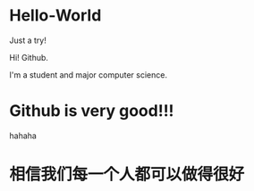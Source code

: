 # Hello-World
Just a try!

Hi! Github.

I'm a student and major computer science.

# Github is very good!!!
hahaha

# 相信我们每一个人都可以做得很好
